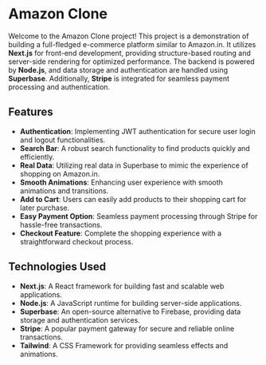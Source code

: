 # Amazon Clone

Welcome to the Amazon Clone project! This project is a demonstration of building a full-fledged e-commerce platform similar to Amazon.in. It utilizes **Next.js** for front-end development, providing structure-based routing and server-side rendering for optimized performance. The backend is powered by **Node.js**, and data storage and authentication are handled using **Superbase**. Additionally, **Stripe** is integrated for seamless payment processing and authentication.

## Features

- **Authentication**: Implementing JWT authentication for secure user login and logout functionalities.
- **Search Bar**: A robust search functionality to find products quickly and efficiently.
- **Real Data**: Utilizing real data in Superbase to mimic the experience of shopping on Amazon.in.
- **Smooth Animations**: Enhancing user experience with smooth animations and transitions.
- **Add to Cart**: Users can easily add products to their shopping cart for later purchase.
- **Easy Payment Option**: Seamless payment processing through Stripe for hassle-free transactions.
- **Checkout Feature**: Complete the shopping experience with a straightforward checkout process.

## Technologies Used

- **Next.js**: A React framework for building fast and scalable web applications.
- **Node.js**: A JavaScript runtime for building server-side applications.
- **Superbase**: An open-source alternative to Firebase, providing data storage and authentication services.
- **Stripe**: A popular payment gateway for secure and reliable online transactions.
- **Tailwind**: A CSS Framework for providing seamless effects and animations.
